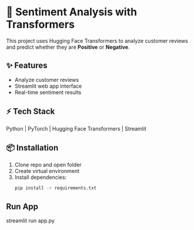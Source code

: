 # 📝 Sentiment Analysis with Transformers

This project uses Hugging Face Transformers to analyze customer reviews and predict whether they are **Positive** or **Negative**.

## ✨ Features
- Analyze customer reviews
- Streamlit web app interface
- Real-time sentiment results

## ⚡ Tech Stack
Python | PyTorch | Hugging Face Transformers | Streamlit

## 📦 Installation
1. Clone repo and open folder
2. Create virtual environment
3. Install dependencies:
   ```bash
   pip install -r requirements.txt
## Run App
streamlit run app.py

